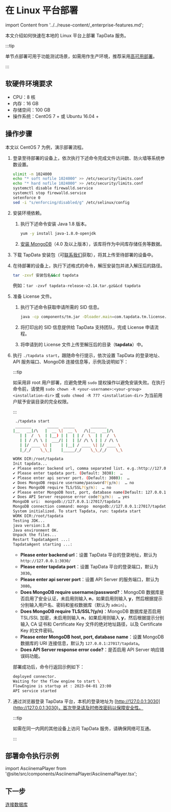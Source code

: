# 在 Linux 平台部署

import Content from '../../reuse-content/_enterprise-features.md';

<Content />

本文介绍如何快速在本地的 Linux 平台上部署 TapData 服务。

:::tip

单节点部署可用于功能测试场景，如需用作生产环境，推荐采用[高可用部署](../../administration/production-deploy/install-tapdata-ha.md)。

:::

## 软硬件环境要求

* CPU：8 核
* 内存：16 GB
* 存储空间：100 GB
* 操作系统：CentOS 7 + 或 Ubuntu 16.04 +

## 操作步骤



本文以 CentOS 7 为例，演示部署流程。



1. 登录至待部署的设备上，依次执行下述命令完成文件访问数、防火墙等系统参数设置。

   ```bash
   ulimit -n 1024000 
   echo "* soft nofile 1024000" >> /etc/security/limits.conf 
   echo "* hard nofile 1024000" >> /etc/security/limits.conf 
   systemctl disable firewalld.service 
   systemctl stop firewalld.service 
   setenforce 0 
   sed -i "s/enforcing/disabled/g" /etc/selinux/config 
   ```

2. 安装环境依赖。

   1. 执行下述命令安装 Java 1.8 版本。

      ```bash
      yum -y install java-1.8.0-openjdk
      ```

   2. [安装 MongoDB](../../administration/production-deploy/install-replica-mongodb.md)（4.0 及以上版本），该库将作为中间库存储任务等数据。

3. 下载 TapData 安装包（可[联系我们](mailto:team@tapdata.io)获取），将其上传至待部署的设备中。

4. 在待部署的设备上，执行下述格式的命令，解压安装包并进入解压后的路径。

   ```bash
   tar -zxvf 安装包名&&cd tapdata
   ```

   例如：`tar -zxvf tapdata-release-v2.14.tar.gz&&cd tapdata `

5. 准备 License 文件。

   1. 执行下述命令获取申请所需的 SID 信息。

      ```bash
      java -cp components/tm.jar -Dloader.main=com.tapdata.tm.license.util.SidGenerator org.springframework.boot.loader.PropertiesLauncher
      ```

   2. 将打印出的 SID 信息提供给 TapData 支持团队，完成 License 申请流程。

   3. 将申请到的 License 文件上传至解压后的目录（**tapdata**）中。

6. 执行 `./tapdata start`，跟随命令行提示，依次设置 TapData 的登录地址、API 服务端口、MongoDB 连接信息等，示例及说明如下：

   :::tip

   如采用非 root 用户部署，应避免使用 `sudo` 提权操作以避免安装失败。在执行命令前，请使用 `sudo chown -R <your-username>:<your-group> <installation-dir>` 或 `sudo chmod -R 777 <installation-dir>` 为当前用户赋予安装目录的完全权限。

   :::

   ```bash
    ./tapdata start
    _______       _____  _____       _______
   |__   __|/\   |  __ \|  __ \   /\|__   __|/\    
      | |  /  \  | |__) | |  | | /  \  | |  /  \   
      | | / /\ \ |  ___/| |  | |/ /\ \ | | / /\ \  
      | |/ ____ \| |    | |__| / ____ \| |/ ____ \ 
      |_/_/    \_\_|    |_____/_/    \_\_/_/    \_\ 
   
   WORK DIR:/root/tapdata
   Init tapdata...
   ✔ Please enter backend url, comma separated list. e.g.:http://127.0.0.1:3030/ (Default: http://127.0.0.1:3030/):  …
   ✔ Please enter tapdata port. (Default: 3030):  …
   ✔ Please enter api server port. (Default: 3080):  …
   ✔ Does MongoDB require username/password?(y/n):  … no
   ✔ Does MongoDB require TLS/SSL?(y/n):  … no
   ✔ Please enter MongoDB host, port, database name(Default: 127.0.0.1:27017/tapdata):  …
   ✔ Does API Server response error code?(y/n):  … yes
   MongoDB uri:  mongodb://127.0.0.1:27017/tapdata
   MongoDB connection command: mongo  mongodb://127.0.0.1:27017/tapdata
   System initialized. To start Tapdata, run: tapdata start
   WORK DIR:/root/tapdata
   Testing JDK...
   java version:1.8
   Java environment OK.
   Unpack the files...
   Restart TapdataAgent ...:
   TapdataAgent starting ...:
   ```

   * **Please enter backend url**：设置 TapData 平台的登录地址，默认为 `http://127.0.0.1:3030/`
   * **Please enter tapdata port**：设置 TapData 平台的登录端口，默认为 `3030`。
   * **Please enter api server port**：设置 API Server 的服务端口，默认为 `3080`。
   * **Does MongoDB require username/password?**：MongoDB 数据库是否启用了安全认证，未启用则输入 **n**，如果启用则输入 **y**，然后根据提示分别输入用户名、密码和鉴权数据库（默认为 `admin`）。
   * **Does MongoDB require TLS/SSL?(y/n)**：MongoDB 数据库是否启用 TSL/SSL 加密，未启用则输入 **n**，如果启用则输入 **y**，然后根据提示分别输入 CA 证书和 Certificate Key 文件的绝对地址路径，以及 Certificate Key 的文件密码。
   * **Please enter MongoDB host, port, database name**：设置 MongoDB 数据库的 URI 连接信息，默认为 `127.0.0.1:27017/tapdata`。
   * **Does API Server response error code?**：是否启用 API Server 响应错误码功能。

   部署成功后，命令行返回示例如下：

   ```bash
   deployed connector.
   Waiting for the flow engine to start \
   FlowEngine is startup at : 2023-04-01 23:00
   API service started
   ```

7. 通过浏览器登录 TapData 平台，本机的登录地址为  [http://127.0.0.1:3030](http://127.0.0.1:3030)，首次登录请及时修改密码以保障安全性。

   :::tip

   如需在同一内网的其他设备上访问 TapData 服务，请确保网络可互通。

   :::



## 部署命令执行示例

import AsciinemaPlayer from '@site/src/components/AsciinemaPlayer/AsciinemaPlayer.tsx';

<AsciinemaWidget src="https://docs.tapdata.io/asciinema_playbook/install_tapdata.cast" rows={20} idleTimeLimit={3} preload={true} />


<AsciinemaPlayer
    src="/asciinema_playbook/install_tapdata.cast"
    poster="npt:0:20"
    rows={25}
    speed={1.8}
    preload={true}
    terminalFontSize="15px"
    fit={false}
/>



## 下一步

[连接数据库](../../quick-start/connect-database.md)